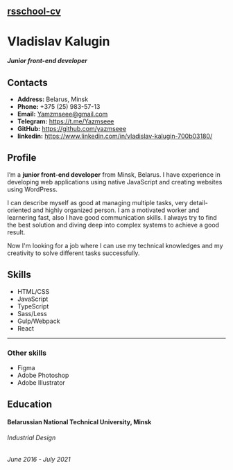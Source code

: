 ## [rsschool-cv](Gitguv)

# Vladislav Kalugin
#### *Junior front-end developer*

## Contacts
* **Address:** Belarus, Minsk
* **Phone:** +375 (25) 983-57-13
* **Email:** Yamzmseee@gmail.com
* **Telegram:** https://t.me/Yazmseee
* **GitHub:** https://github.com/yazmseee
* **linkedin:** https://www.linkedin.com/in/vladislav-kalugin-700b03180/

## Profile

I’m a **junior front-end developer** from Minsk, Belarus. I have experience in developing web applications using native JavaScript and creating websites using WordPress.

I can describe myself as good at managing multiple tasks, very detail-oriented and highly organized person. I am a motivated worker and learnering fast, also I have good communication skills. 
I always try to find the best solution and diving deep into complex systems to achieve a good result.

Now I'm looking for a job where I can use my technical knowledges and my creativity to solve different tasks successfully.

## Skills

* HTML/CSS
* JavaScript
* TypeScript
* Sass/Less
* Gulp/Webpack
* React
____
### Other skills 

* Figma
* Adobe Photoshop
* Adobe Illustrator

## Education

#### Belarussian National Technical University, Minsk

###### *Industrial Design*

###### *June 2016 - July 2021*